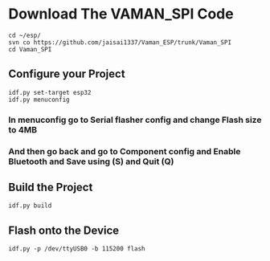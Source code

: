 # Download The VAMAN_SPI Code
```
cd ~/esp/
svn co https://github.com/jaisai1337/Vaman_ESP/trunk/Vaman_SPI
cd Vaman_SPI
```
## Configure your Project
```
idf.py set-target esp32
idf.py menuconfig
```
### In menuconfig go to Serial flasher config and change Flash size to 4MB
### And then go back and go to Component config and Enable Bluetooth and Save using (S) and Quit (Q) 
## Build the Project
```
idf.py build
```
## Flash onto the Device
```
idf.py -p /dev/ttyUSB0 -b 115200 flash
```
